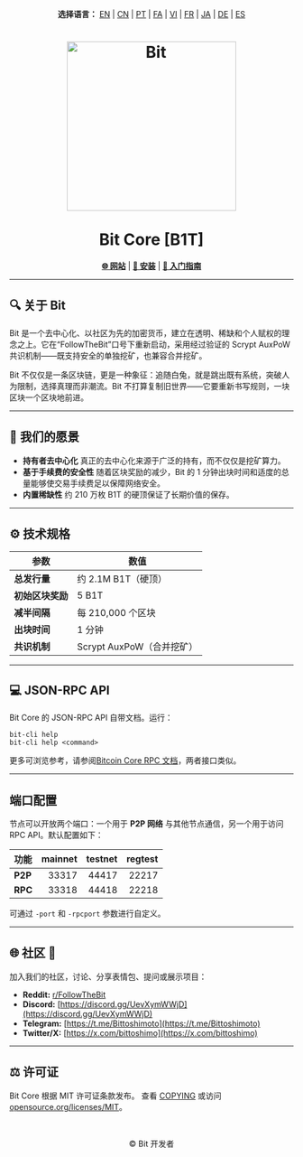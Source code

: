 <p align="center">
  <strong>选择语言：</strong>
  <a href="README.md">EN</a> |
  <a href="README_zh-CN.md">CN</a> |
  <a href="README_pt.md">PT</a> |
  <a href="README_fa.md">FA</a> |
  <a href="README_vi.md">VI</a> |
  <a href="README_fr.md">FR</a> |
  <a href="README_ja.md">JA</a> |
  <a href="README_de.md">DE</a> |
  <a href="README_es.md">ES</a>
</p>

<h1 align="center">
  <img src="https://b1tcore.org/bit-logo.png" alt="Bit" width="300" />
  <br /><br />
  Bit Core [B1T]
</h1>

<p align="center">
  <a href="https://b1tcore.org"><strong>🌐 网站</strong></a> |
  <a href="INSTALL.md"><strong>🚀 安装</strong></a> |
  <a href="doc/getting-started.md"><strong>📖 入门指南</strong></a>
</p>

---

## 🔍 关于 Bit

Bit 是一个去中心化、以社区为先的加密货币，建立在透明、稀缺和个人赋权的理念之上。它在“FollowTheBit”口号下重新启动，采用经过验证的 Scrypt AuxPoW 共识机制——既支持安全的单独挖矿，也兼容合并挖矿。

Bit 不仅仅是一条区块链，更是一种象征：追随白兔，就是跳出既有系统，突破人为限制，选择真理而非潮流。Bit 不打算复制旧世界——它要重新书写规则，一块区块一个区块地前进。

---

## 🎯 我们的愿景

* **持有者去中心化**
  真正的去中心化来源于广泛的持有，而不仅仅是挖矿算力。
* **基于手续费的安全性**
  随着区块奖励的减少，Bit 的 1 分钟出块时间和适度的总量能够使交易手续费足以保障网络安全。
* **内置稀缺性**
  约 210 万枚 B1T 的硬顶保证了长期价值的保存。

---

## ⚙️ 技术规格

| 参数         | 数值                  |
| ---------- | ------------------- |
| **总发行量**   | 约 2.1M B1T（硬顶）      |
| **初始区块奖励** | 5 B1T               |
| **减半间隔**   | 每 210,000 个区块       |
| **出块时间**   | 1 分钟                |
| **共识机制**   | Scrypt AuxPoW（合并挖矿） |

---

## 💻 JSON-RPC API

Bit Core 的 JSON-RPC API 自带文档。运行：

```
bit-cli help
bit-cli help <command>
```

更多可浏览参考，请参阅[Bitcoin Core RPC 文档](https://developer.bitcoin.org/reference/rpc/)，两者接口类似。

---

## 端口配置

节点可以开放两个端口：一个用于 **P2P 网络** 与其他节点通信，另一个用于访问 RPC API。默认配置如下：

| 功能      | mainnet | testnet | regtest |
| :------ | ------: | ------: | ------: |
| **P2P** |   33317 |   44417 |   22217 |
| **RPC** |   33318 |   44418 |   22218 |

可通过 `-port` 和 `-rpcport` 参数进行自定义。

---

## 🌐 社区 🐰

加入我们的社区，讨论、分享表情包、提问或展示项目：

* **Reddit:** [r/FollowTheBit](https://www.reddit.com/r/FollowTheBit/)
* **Discord:** [https://discord.gg/UevXymWWjD](https://discord.gg/UevXymWWjD)
* **Telegram:** [https://t.me/Bittoshimoto](https://t.me/Bittoshimoto)
* **Twitter/X:** [https://x.com/bittoshimo](https://x.com/bittoshimo)

---

## ⚖️ 许可证

Bit Core 根据 MIT 许可证条款发布。
查看 [COPYING](COPYING) 或访问 [opensource.org/licenses/MIT](https://opensource.org/licenses/MIT)。

<br />
<p align="center">
  &copy; Bit 开发者
</p>
